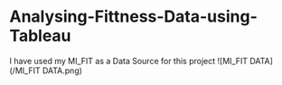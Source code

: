 # Analysing-Fittness-Data-using-Tableau
I have used my MI_FIT as a Data Source for this project
![MI_FIT DATA](/MI_FIT DATA.png)
